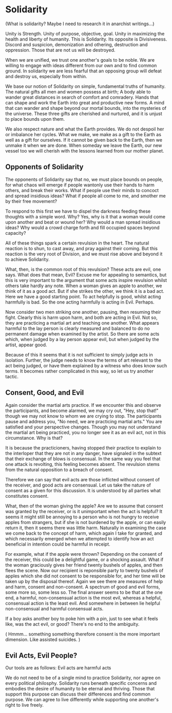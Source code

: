 # Solidarity

(What is solidarity? Maybe I need to research it in anarchist writings...)

Unity is Strength. Unity of purpose, objective, goal. Unity in maximizing the health and liberty of humanity. This is Solidarity. Its opposite is Divisiveness. Discord and suspicion, demonization and othering, destruction and oppression. Those that are not us will be destroyed. 

When we are unified, we trust one another's goals to be noble. We are willing to engage with ideas different from our own and to find common ground. In solidarity we are less fearful that an opposing group will defeat and destroy us, especially from within.

We base our notion of Solidarity on simple, fundamental truths of humanity. The natural gifts all men and women possess at birth; A body able to wander great distances in search of comfort and comradery. Hands that can shape and work the Earth into great and productive new forms. A mind that can wander and shape beyond our mortal bounds, into the mysteries of the universe. These three gifts are cherished and nurtured, and it is unjust to place bounds upon them.

We also respect nature and what the Earth provides. We do not despoil her or imbalance her cycles. What we make, we make as a gift to the Earth as well as a gift for ourselves. If it cannot be given back to the Earth, then we unmake it when we are done. When someday we leave the Earth, our new vessel too we will cherish with the lessons learned from our mother planet.

## Opponents of Solidarity

The opponents of Solidarity say that no, we must place bounds on people, for what chaos will emerge if people wantonly use their hands to harm others, and break their works. What if people use their minds to concoct and spread insidious ideas? What if people all come to me, and smother me by their free movement?

To respond to this first we have to dispel the darkness feeding these thoughts with a simple word. Why? Yes, why is it that a woman would come upon another and beat or wound her? Why would a man spread insidious ideas? Why would a crowd charge forth and fill occupied spaces beyond capacity?

All of these things spark a certain revulsion in the heart. The natural reaction is to shun, to cast away, and pray against their coming. But this reaction is the very root of Division, and we must rise above and beyond it to achieve Solidarity. 

What, then, is the common root of this revulsion? These acts are evil, one says. What does that mean, Evil? Excuse me for appealing to semantics, but this is very important to the argument that some acts inspire revulsion whilst others take hardly any note. When a woman gives an apple to another, we think of it as a good act. But if she strikes the other, we think it is a bad act. Here we have a good starting point. To act helpfully is good, whilst acting harmfully is bad. So the one acting harmfully is acting in Evil. Perhaps.

Now consider two men striking one another, pausing, then resuming their fight. Clearly this is harm upon harm, and both are acting in Evil. Not so, they are practicing a martial art and teaching one another. What appears harmful to the lay person is clearly measured and balanced to do no permanent damage when examined by the artist. So there are some acts which, when judged by a lay person appear evil, but when judged by the artist, appear good. 

Because of this it seems that it is not sufficient to simply judge acts in isolation. Further, the judge needs to know the terms of art relevant to the act being judged, or have them explained by a witness who does know such terms. It becomes rather complicated in this way, so let us try another tactic.

## Consent, Good, and Evil
Again consider the martial arts practice. If we encounter this and observe the participants, and become alarmed, we may cry out, "Hey, stop that!" though we may not know to whom we are crying to stop. The participants pause and address you, "No need, we are practicing martial arts." You are satisfied and your perspective changes. Though you may not understand the martial art being practiced, you no longer see it as an evil act, not in this circumstance. Why is that?

It is because the practicioners, having stopped their practice to explain to the interloper that they are not in any danger, have signaled in the subtext that their exchange of blows is consensual. In the same way you feel that one attack is revolting, this feeling becomes absent. The revulsion stems from the natural opposition to a breach of consent.

Therefore we can say that evil acts are those inflicted without consent of the receiver, and good acts are consensual. Let us take the nature of consent as a given for this discussion. It is understood by all parties what constitutes consent.

What, then of the woman giving the apple? Are we to assume that consent was granted by the receiver, or is it unimportant when the act is helpful? It seems it might still be annoying to a person who is not hungry to receive apples from strangers, but if she is not burdened by the apple, or can easily return it, then it seems there was little harm. Naturally in examining the case we come back to the concept of harm, which again I take for granted, and which necessarily emerged when we attempted to identify how an act beneficial in intention could be harmful in receipt.

For example, what if the apple were thrown? Depending on the consent of the receiver, this could be a delightful game, or a shocking assault. What if the woman graciously gives her friend twenty bushels of apples, and then flees the scene. Now our recipient is reponsible party to twenty bushels of apples which she did not consent to be responsible for, and her time will be taken up by the disposal thereof. Again we see there are measures of help and harm, consent and non-consent. A spectrum of good and evil forms, some more so, some less so. The final answer seems to be that at the one end, a harmful, non-consensual action is the most evil, whereas a helpful, consensual action is the least evil. And somewhere in between lie helpful non-consensual and harmful consensual acts.

If a boy asks another boy to poke him with a pin, just to see what it feels like, was the act evil, or good? There's no end to the ambiguity.

( Hmmm... something something therefore consent is the more important dimension. Like assisted suicides. )

## Evil Acts, Evil People?

Our tools are as follows: Evil acts are harmful acts 


We do not need to be of a single mind to practice Solidarity, nor agree on every political philosphy. Solidarity runs beneath specific concerns and embodies the desire of humanity to be eternal and thriving. Those that support this purpose can discuss their differences and find common purpose. We can agree to live differently while supporting one another's right to live freely.


